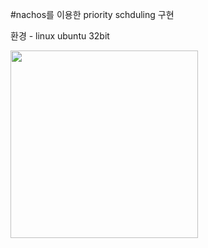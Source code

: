 #nachos를 이용한 priority schduling 구현


환경 - linux ubuntu 32bit


<img src="https://github.com/JunYeong0314/NachOS/assets/96372487/a15efdfa-547e-4e93-9c8b-6aa36c288c5e"  width="300" height="300">

